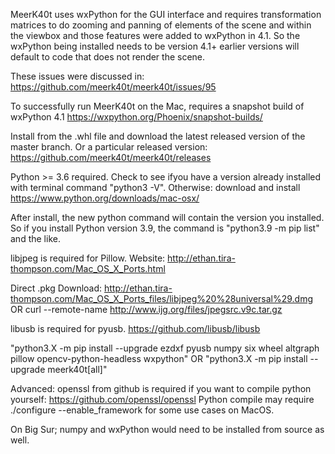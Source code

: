 MeerK40t uses wxPython for the GUI interface and requires transformation matrices to do zooming and panning of elements of the scene and within the viewbox and those features were added to wxPython in 4.1. So the wxPython being installed needs to be version 4.1+ earlier versions will default to code that does not render the scene.

These issues were discussed in:
https://github.com/meerk40t/meerk40t/issues/95

To successfully run MeerK40t on the Mac, requires a snapshot build of wxPython 4.1
https://wxpython.org/Phoenix/snapshot-builds/

Install from the .whl file and download the latest released version of the master branch. Or a particular released version:
https://github.com/meerk40t/meerk40t/releases

Python >= 3.6 required. Check to see ifyou have a version already installed with terminal command "python3 -V". Otherwise: download and install https://www.python.org/downloads/mac-osx/

After install, the new python command will contain the version you installed. So if you install Python version 3.9, the command is "python3.9 -m pip list" and the like.

libjpeg is required for Pillow. 
Website: http://ethan.tira-thompson.com/Mac_OS_X_Ports.html 

Direct .pkg Download: http://ethan.tira-thompson.com/Mac_OS_X_Ports_files/libjpeg%20%28universal%29.dmg
OR
curl --remote-name http://www.ijg.org/files/jpegsrc.v9c.tar.gz

libusb is required for pyusb. https://github.com/libusb/libusb

"python3.X -m pip install --upgrade ezdxf pyusb numpy six wheel altgraph pillow opencv-python-headless wxpython"
OR
"python3.X -m pip install --upgrade meerk40t[all]"

Advanced:
openssl from github is required if you want to compile python yourself: https://github.com/openssl/openssl Python compile may require ./configure --enable_framework for some use cases on MacOS.

On Big Sur; numpy and wxPython would need to be installed from source as well. 